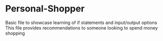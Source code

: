 # Personal-Shopper

Basic file to showcase learning of if statements and input/output options
This file provides recommendations to someone looking to spend money shopping
